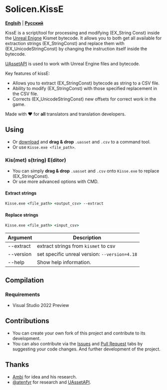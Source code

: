 # Solicen.KissE

[**Englsih**](/README.md) | [**Русский**](./docs/ru/README.ru.md)

KissE is a script/tool for processing and modifying (EX_String Const) inside the [Unreal Enigne](https://www.unrealengine.com/) Kismet bytecode. It allows you to both get all available for extraction strings (EX_StringConst) and replace them with (EX_UnicodeStringConst) by changing the instruction itself inside the bytecode. 

[UAssetAPI](https://github.com/atenfyr/UAssetAPI) is used to work with Unreal Engine files and bytecode.

Key features of kissE:
- Allows you to extract (EX_StringConst) bytecode as string to a CSV file.
- Ability to modify (EX_StringConst) with those specified replacement in the CSV file.
- Corrects (EX_UnicodeStringConst) new offsets for correct work in the game.

Made with ❤️ for **all** translators and translation developers.

## Using
* Or [download](https://github.com/SolicenTEAM/KismetEditor/releases) and **drag & drop** `.uasset` and `.csv` to a command tool.
* Or use `Kisse.exe <file_path>`.

### Kis(met) s(tring) E(ditor)
* You can simply **drag & drop** `.uasset` and `.csv` onto `Kisse.exe` to replace (EX_StringConst). 
* Or use more advanced options with CMD.

#### Extract strings
```cmd
Kisse.exe <file_path> <output_csv> --extract
```
#### Replace strings
```cmd 
Kisse.exe <file_path> <input_csv> 
```
| Argument | Description |
|----------|-------------|
| --extract | extract strings from `kismet` to csv
| --version | set specific unreal version: `--version=4.18`
| --help | Show help information.

## Compilation
### Requirements
- Visual Studio 2022 Preview

## Contributions
* You can create your own fork of this project and contribute to its development.
* You can also contribute via the [Issues](https://github.com/SolicenTEAM/KismetEditor/issues) and [Pull Request](https://github.com/SolicenTEAM/KismetEditor/pulls) tabs by suggesting your code changes. And further development of the project. 

## Thanks
- [Ambi](https://github.com/JunkBeat) for idea and his research. 
- [@atenfyr](https://github.com/atenfyr) for research and [UAssetAPI](https://github.com/atenfyr/UAssetAPI).
